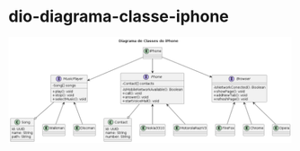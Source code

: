 # dio-diagrama-classe-iphone

![Diagrama de Classes IPhone](https://github.com/rustnay/dio-diagrama-classe-iphone/blob/master/diagramaClassesIphoneDio.png.png)
